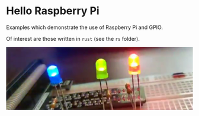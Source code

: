 # Hello Raspberry Pi 

Examples which demonstrate the use of Raspberry Pi and GPIO.

Of interest are those written in `rust` (see the `rs` folder).

![blink freely](img/flashy.jpg)
